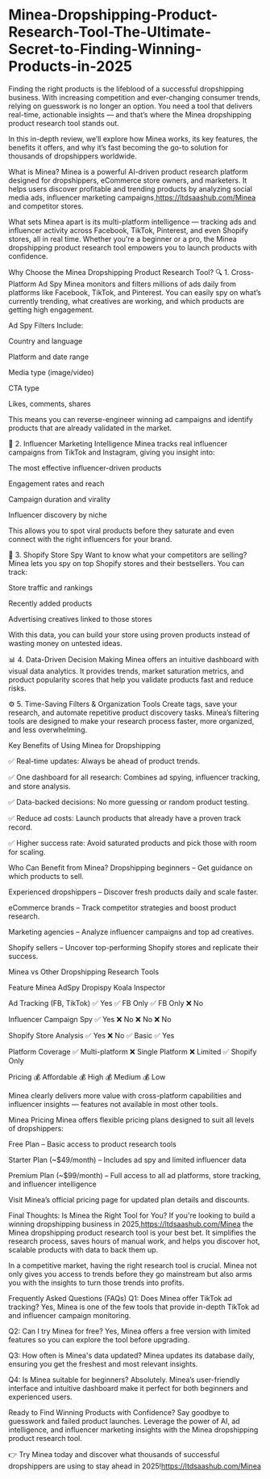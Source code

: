 # Minea-Dropshipping-Product-Research-Tool-The-Ultimate-Secret-to-Finding-Winning-Products-in-2025


Finding the right products is the lifeblood of a successful dropshipping business. With increasing competition and ever-changing consumer trends, relying on guesswork is no longer an option. You need a tool that delivers real-time, actionable insights — and that’s where the Minea dropshipping product research tool stands out.

In this in-depth review, we’ll explore how Minea works, its key features, the benefits it offers, and why it’s fast becoming the go-to solution for thousands of dropshippers worldwide.

What is Minea?
Minea is a powerful AI-driven product research platform designed for dropshippers, eCommerce store owners, and marketers. It helps users discover profitable and trending products by analyzing social media ads, influencer marketing campaigns,https://ltdsaashub.com/Minea and competitor stores.

What sets Minea apart is its multi-platform intelligence — tracking ads and influencer activity across Facebook, TikTok, Pinterest, and even Shopify stores, all in real time. Whether you're a beginner or a pro, the Minea dropshipping product research tool empowers you to launch products with confidence.

Why Choose the Minea Dropshipping Product Research Tool?
🔍 1. Cross-Platform Ad Spy
Minea monitors and filters millions of ads daily from platforms like Facebook, TikTok, and Pinterest. You can easily spy on what’s currently trending, what creatives are working, and which products are getting high engagement.

Ad Spy Filters Include:

Country and language

Platform and date range

Media type (image/video)

CTA type

Likes, comments, shares

This means you can reverse-engineer winning ad campaigns and identify products that are already validated in the market.

📲 2. Influencer Marketing Intelligence
Minea tracks real influencer campaigns from TikTok and Instagram, giving you insight into:

The most effective influencer-driven products

Engagement rates and reach

Campaign duration and virality

Influencer discovery by niche

This allows you to spot viral products before they saturate and even connect with the right influencers for your brand.

🛒 3. Shopify Store Spy
Want to know what your competitors are selling? Minea lets you spy on top Shopify stores and their bestsellers. You can track:

Store traffic and rankings

Recently added products

Advertising creatives linked to those stores

With this data, you can build your store using proven products instead of wasting money on untested ideas.

📊 4. Data-Driven Decision Making
Minea offers an intuitive dashboard with visual data analytics. It provides trends, market saturation metrics, and product popularity scores that help you validate products fast and reduce risks.

⚙️ 5. Time-Saving Filters & Organization Tools
Create tags, save your research, and automate repetitive product discovery tasks. Minea’s filtering tools are designed to make your research process faster, more organized, and less overwhelming.

Key Benefits of Using Minea for Dropshipping

✅ Real-time updates: Always be ahead of product trends.

✅ One dashboard for all research: Combines ad spying, influencer tracking, and store analysis.

✅ Data-backed decisions: No more guessing or random product testing.

✅ Reduce ad costs: Launch products that already have a proven track record.

✅ Higher success rate: Avoid saturated products and pick those with room for scaling.

Who Can Benefit from Minea?
Dropshipping beginners – Get guidance on which products to sell.

Experienced dropshippers – Discover fresh products daily and scale faster.

eCommerce brands – Track competitor strategies and boost product research.

Marketing agencies – Analyze influencer campaigns and top ad creatives.

Shopify sellers – Uncover top-performing Shopify stores and replicate their success.

Minea vs Other Dropshipping Research Tools

Feature	Minea	AdSpy	Dropispy	Koala Inspector

Ad Tracking (FB, TikTok)	✅ Yes	✅ FB Only	✅ FB Only	❌ No

Influencer Campaign Spy	✅ Yes	❌ No	❌ No	❌ No

Shopify Store Analysis	✅ Yes	❌ No	✅ Basic	✅ Yes

Platform Coverage	✅ Multi-platform	❌ Single Platform	❌ Limited	✅ Shopify Only

Pricing	💰 Affordable	💰 High	💰 Medium	💰 Low

Minea clearly delivers more value with cross-platform capabilities and influencer insights — features not available in most other tools.

Minea Pricing
Minea offers flexible pricing plans designed to suit all levels of dropshippers:

Free Plan – Basic access to product research tools

Starter Plan (~$49/month) – Includes ad spy and limited influencer data

Premium Plan (~$99/month) – Full access to all ad platforms, store tracking, and influencer intelligence

Visit Minea’s official pricing page for updated plan details and discounts.

Final Thoughts: Is Minea the Right Tool for You?
If you're looking to build a winning dropshipping business in 2025,https://ltdsaashub.com/Minea the Minea dropshipping product research tool is your best bet. It simplifies the research process, saves hours of manual work, and helps you discover hot, scalable products with data to back them up.

In a competitive market, having the right research tool is crucial. Minea not only gives you access to trends before they go mainstream but also arms you with the insights to turn those trends into profits.

Frequently Asked Questions (FAQs)
Q1: Does Minea offer TikTok ad tracking?
Yes, Minea is one of the few tools that provide in-depth TikTok ad and influencer campaign monitoring.

Q2: Can I try Minea for free?
Yes, Minea offers a free version with limited features so you can explore the tool before upgrading.

Q3: How often is Minea's data updated?
Minea updates its database daily, ensuring you get the freshest and most relevant insights.

Q4: Is Minea suitable for beginners?
Absolutely. Minea’s user-friendly interface and intuitive dashboard make it perfect for both beginners and experienced users.

Ready to Find Winning Products with Confidence?
Say goodbye to guesswork and failed product launches. Leverage the power of AI, ad intelligence, and influencer marketing insights with the Minea dropshipping product research tool.

👉 Try Minea today and discover what thousands of successful dropshippers are using to stay ahead in 2025!https://ltdsaashub.com/Minea
